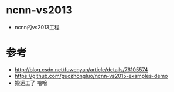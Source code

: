 # ncnn-vs2013
- ncnn的vs2013工程
# 参考
- http://blog.csdn.net/fuwenyan/article/details/76105574
- https://github.com/guozhongluo/ncnn-vs2015-examples-demo
- 搬运工了 哈哈
